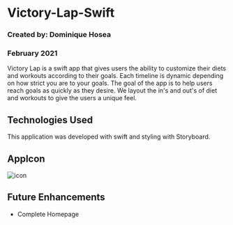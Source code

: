 # Victory-Lap-Swift

### Created by: Dominique Hosea

### February 2021
Victory Lap is a swift app that gives users the ability to customize their diets and workouts according to their goals. Each timeline is dynamic depending on how strict you are to your goals. The goal of the app is to help users reach goals as quickly as they desire. We layout the in's and out's of diet and workouts to give the users a unique feel.

## Technologies Used

This application was developed with swift and styling with Storyboard.

## AppIcon

![icon](https://i.imgur.com/EA8NaCA.png)

## Future Enhancements

- Complete Homepage
